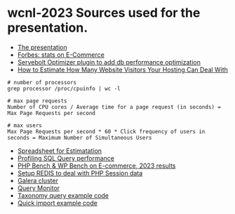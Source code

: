 # wcnl-2023 Sources used for the presentation. 

- [The presentation](https://docs.google.com/presentation/d/1DqpVY-zb8O19sgsRlh2MSqOib0CcpaIRtG6Kh_HcfRI/edit?usp=sharing)
- [Forbes: stats on E-Commerce](https://www.forbes.com/advisor/business/ecommerce-statistics/)
- [Servebolt Optimizer plugin to add db performance optimization](https://wordpress.org/plugins/servebolt-optimizer/)
- [How to Estimate How Many Website Visitors Your Hosting Can Deal With](https://servebolt.com/articles/calculate-how-many-simultaneous-website-visitors/)
```
# number of processors
grep processor /proc/cpuinfo | wc -l

# max page requests
Number of CPU cores / Average time for a page request (in seconds) = Max Page Requests per second

# max users
Max Page Requests per second * 60 * Click frequency of users in seconds = Maximum Number of Simultaneous Users

```
- [Spreadsheet for Estimatation](https://docs.google.com/spreadsheets/d/1FfvPNrXZ7wIYKTi93A3-tMInARY-JiQbAqtZi_w2Stw/edit?usp=sharing)
- [Profiling SQL Query performance](https://servebolt.com/articles/profiling-sql-queries/)
- [PHP Bench & WP Bench on E-commerce, 2023 results](https://wphostingbenchmarks.com/benchmark/2023-woocommerce/#WPPerformanceTester)
- [Setup REDIS to deal with PHP Session data](https://tecadmin.net/setup-redis-for-php-session-storage-on-linux/)
- [Galera cluster](https://galeracluster.com/)
- [Query Monitor](https://wordpress.org/plugins/query-monitor/)
- [Taxonomy query example code](https://gist.github.com/andykillen/38e951ee2866611f65b47d5efd7d0d40)
- [Quick import example code](https://gist.github.com/andykillen/1288e6f2fd81b1f611b4351c51215cbb)